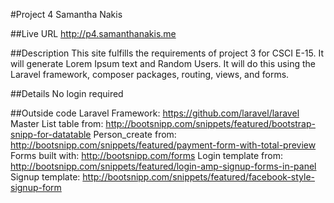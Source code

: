 #Project 4 Samantha Nakis

##Live URL
<http://p4.samanthanakis.me>

##Description
This site fulfills the requirements of project 3 for CSCI E-15. It will generate Lorem Ipsum text and Random Users. It will do this using the Laravel framework, composer packages, routing, views, and forms. 

##Details
No login required

##Outside code
Laravel Framework: https://github.com/laravel/laravel
Master List table from: http://bootsnipp.com/snippets/featured/bootstrap-snipp-for-datatable
Person_create from: http://bootsnipp.com/snippets/featured/payment-form-with-total-preview
Forms built with: http://bootsnipp.com/forms
Login template from: http://bootsnipp.com/snippets/featured/login-amp-signup-forms-in-panel
Signup template: http://bootsnipp.com/snippets/featured/facebook-style-signup-form